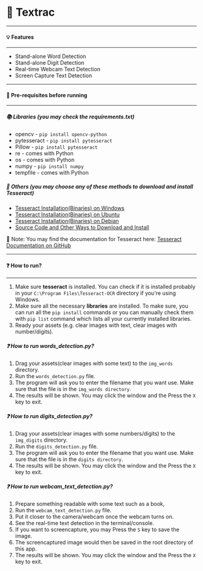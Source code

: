 # :mag_right: Textrac
---

#### :bulb: Features
---

- Stand-alone Word Detection
- Stand-alone Digit Detection
- Real-time Webcam Text Detection
- Screen Capture Text Detection
---
#### :wrench: Pre-requisites before running
---
##### :books: Libraries (you may check the requirements.txt)

- opencv - `pip install opencv-python`
- pytesseract - `pip install pytesseract`
- Pillow - `pip install pytesseract`
- re - comes with Python
- os - comes with Python
- numpy - `pip install numpy`
- tempfile - comes with Python

##### :open_file_folder: Others (you may choose any of these methods to download and install Tesseract)

- [Tesseract Installation(Binaries) on Windows](https://github.com/UB-Mannheim/tesseract/wiki)
- [Tesseract Installation(Binaries) on Ubuntu](https://launchpad.net/~alex-p/+archive/ubuntu/tesseract-ocr-devel)
- [Tesseract Installation(Binaries) on Debian](https://notesalexp.org/tesseract-ocr/#tesseract_5.x)
- [Source Code and Other Ways to Download and Install](https://github.com/tesseract-ocr/tessdoc/blob/main/Downloads.md)

:page_facing_up: Note: You may find the documentation for Tesseract here: [Tesseract Documentation on GitHub](https://github.com/tesseract-ocr/tesseract)

---
#### :question: How to run?
---

1. Make sure **tesseract** is installed. You can check if it is installed probably in your `C:\Program Files\Tesseract-OCR` directory if you're using Windows.
2. Make sure all the necessary **libraries** are installed. To make sure, you can run all the `pip install` commands or you can manually check them with `pip list` command which lists all your currently installed libraries.
3. Ready your assets (e.g. clear images with text, clear images with number/digits).

##### :question: How to run words_detection.py?
1. Drag your assets(clear images with some text) to the `img_words` directory.
2. Run the `words_detection.py` file.
3. The program will ask you to enter the filename that you want use. Make sure that the file is in the `img_words directory`.
4. The results will be shown. You may click the window and the Press the `X` key to exit.

##### :question: How to run digits_detection.py?
1. Drag your assets(clear images with some numbers/digits) to the `img_digits` directory.
2. Run the `digits_detection.py` file.
3. The program will ask you to enter the filename that you want use. Make sure that the file is in the `digits directory`.
4. The results will be shown. You may click the window and the Press the `X` key to exit.

##### :question: How to run webcam_text_detection.py?
1. Prepare something readable with some text such as a book,
2. Run the `webcam_text_detection.py` file.
3. Put it closer to the camera/webcam once the webcam turns on.
4. See the real-time text detection in the terminal/console.
5. If you want to screencapture, you may Press the `S` key to save the image.
6. The screencaptured image would then be saved in the root directory of this app.
7. The results will be shown. You may click the window and the Press the `X` key to exit.